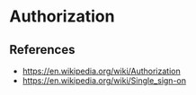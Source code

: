 # Authorization

## References

- <https://en.wikipedia.org/wiki/Authorization>
- <https://en.wikipedia.org/wiki/Single_sign-on>
